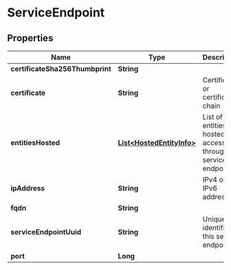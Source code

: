 # ServiceEndpoint

## Properties
Name | Type | Description | Notes
------------ | ------------- | ------------- | -------------
**certificateSha256Thumbprint** | **String** |  |  [optional]
**certificate** | **String** | Certificate or certificate chain |  [optional]
**entitiesHosted** | [**List&lt;HostedEntityInfo&gt;**](HostedEntityInfo.md) | List of entities hosted on accessible through the service endpoint |  [optional]
**ipAddress** | **String** | IPv4 or IPv6 address | 
**fqdn** | **String** |  |  [optional]
**serviceEndpointUuid** | **String** | Unique identifier of this service endpoint |  [optional]
**port** | **Long** |  | 
